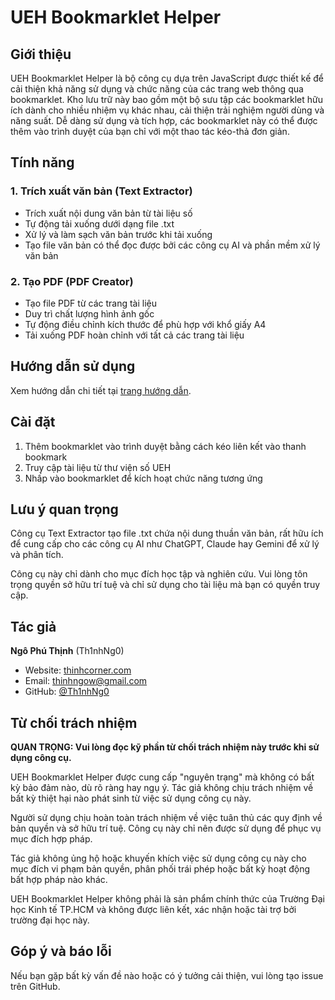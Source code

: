 # UEH Bookmarklet Helper

## Giới thiệu

UEH Bookmarklet Helper là bộ công cụ dựa trên JavaScript được thiết kế để cải thiện khả năng sử dụng và chức năng của các trang web thông qua bookmarklet. Kho lưu trữ này bao gồm một bộ sưu tập các bookmarklet hữu ích dành cho nhiều nhiệm vụ khác nhau, cải thiện trải nghiệm người dùng và năng suất. Dễ dàng sử dụng và tích hợp, các bookmarklet này có thể được thêm vào trình duyệt của bạn chỉ với một thao tác kéo-thả đơn giản.

## Tính năng

### 1. Trích xuất văn bản (Text Extractor)

- Trích xuất nội dung văn bản từ tài liệu số
- Tự động tải xuống dưới dạng file .txt
- Xử lý và làm sạch văn bản trước khi tải xuống
- Tạo file văn bản có thể đọc được bởi các công cụ AI và phần mềm xử lý văn bản

### 2. Tạo PDF (PDF Creator)

- Tạo file PDF từ các trang tài liệu
- Duy trì chất lượng hình ảnh gốc
- Tự động điều chỉnh kích thước để phù hợp với khổ giấy A4
- Tải xuống PDF hoàn chỉnh với tất cả các trang tài liệu

## Hướng dẫn sử dụng

Xem hướng dẫn chi tiết tại [trang hướng dẫn](https://ueh-helper.thinhcorner.com/).

## Cài đặt

1. Thêm bookmarklet vào trình duyệt bằng cách kéo liên kết vào thanh bookmark
2. Truy cập tài liệu từ thư viện số UEH
3. Nhấp vào bookmarklet để kích hoạt chức năng tương ứng

## Lưu ý quan trọng

Công cụ Text Extractor tạo file .txt chứa nội dung thuần văn bản, rất hữu ích để cung cấp cho các công cụ AI như ChatGPT, Claude hay Gemini để xử lý và phân tích.

Công cụ này chỉ dành cho mục đích học tập và nghiên cứu. Vui lòng tôn trọng quyền sở hữu trí tuệ và chỉ sử dụng cho tài liệu mà bạn có quyền truy cập.

## Tác giả

**Ngô Phú Thịnh** (Th1nhNg0)

- Website: [thinhcorner.com](https://thinhcorner.com)
- Email: thinhngow@gmail.com
- GitHub: [@Th1nhNg0](https://github.com/Th1nhNg0)

## Từ chối trách nhiệm

**QUAN TRỌNG: Vui lòng đọc kỹ phần từ chối trách nhiệm này trước khi sử dụng công cụ.**

UEH Bookmarklet Helper được cung cấp "nguyên trạng" mà không có bất kỳ bảo đảm nào, dù rõ ràng hay ngụ ý. Tác giả không chịu trách nhiệm về bất kỳ thiệt hại nào phát sinh từ việc sử dụng công cụ này.

Người sử dụng chịu hoàn toàn trách nhiệm về việc tuân thủ các quy định về bản quyền và sở hữu trí tuệ. Công cụ này chỉ nên được sử dụng để phục vụ mục đích hợp pháp.

Tác giả không ủng hộ hoặc khuyến khích việc sử dụng công cụ này cho mục đích vi phạm bản quyền, phân phối trái phép hoặc bất kỳ hoạt động bất hợp pháp nào khác.

UEH Bookmarklet Helper không phải là sản phẩm chính thức của Trường Đại học Kinh tế TP.HCM và không được liên kết, xác nhận hoặc tài trợ bởi trường đại học này.

## Góp ý và báo lỗi

Nếu bạn gặp bất kỳ vấn đề nào hoặc có ý tưởng cải thiện, vui lòng tạo issue trên GitHub.
